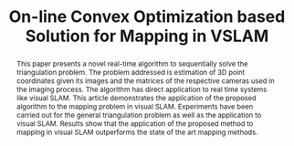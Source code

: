 ---
layout: project-page-new
title: "On-line Convex Optimization based Solution for Mapping in VSLAM"
authors:
  - name: A.H. Abdul Hafez
    sup: #
  - name: Shivudu Bhuvanagiri
    sup: #
  - name: K Madhava Krishna
    sup: #
  - name: C.V. Jawahar
    sup: #
affiliations:
  - name: IIIT Hyderabad, India
    link: https://robotics.iiit.ac.in
    sup: #
permalink: /publications/2008/Hafez_On-line-Convex/
abstract: "This paper presents a novel real-time algorithm to sequentially solve the triangulation problem. The problem addressed is estimation of 3D point coordinates given its images and the matrices of the respective cameras used in the imaging process. The algorithm has direct application to real time systems like visual SLAM. This article demonstrates the application of the proposed algorithm to the mapping problem in visual SLAM. Experiments have been carried out for the
general triangulation problem as well as the application to visual SLAM. Results show that the application of the proposed method to mapping in visual SLAM outperforms the state of the art mapping methods."
paper: https://robotics.iiit.ac.in/uploads/Main/Publications/2008_2.pdf
# iframe: https://www.youtube.com/embed/jhjskX4FQwA

---
